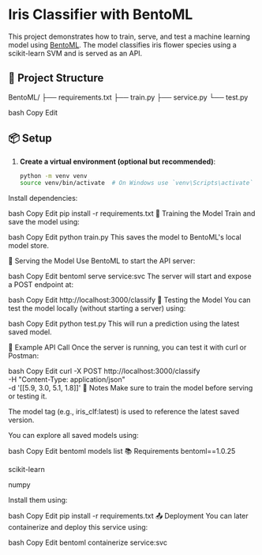 # Iris Classifier with BentoML

This project demonstrates how to train, serve, and test a machine learning model using [BentoML](https://bentoml.org/). The model classifies iris flower species using a scikit-learn SVM and is served as an API.

## 📁 Project Structure

BentoML/
├── requirements.txt
├── train.py
├── service.py
└── test.py

bash
Copy
Edit

## 📦 Setup

1. **Create a virtual environment (optional but recommended)**:
   ```bash
   python -m venv venv
   source venv/bin/activate  # On Windows use `venv\Scripts\activate`
Install dependencies:

bash
Copy
Edit
pip install -r requirements.txt
🧠 Training the Model
Train and save the model using:

bash
Copy
Edit
python train.py
This saves the model to BentoML's local model store.

🚀 Serving the Model
Use BentoML to start the API server:

bash
Copy
Edit
bentoml serve service:svc
The server will start and expose a POST endpoint at:

bash
Copy
Edit
http://localhost:3000/classify
🧪 Testing the Model
You can test the model locally (without starting a server) using:

bash
Copy
Edit
python test.py
This will run a prediction using the latest saved model.

📝 Example API Call
Once the server is running, you can test it with curl or Postman:

bash
Copy
Edit
curl -X POST http://localhost:3000/classify \
  -H "Content-Type: application/json" \
  -d '[[5.9, 3.0, 5.1, 1.8]]'
📌 Notes
Make sure to train the model before serving or testing it.

The model tag (e.g., iris_clf:latest) is used to reference the latest saved version.

You can explore all saved models using:

bash
Copy
Edit
bentoml models list
📚 Requirements
bentoml==1.0.25

scikit-learn

numpy

Install them using:

bash
Copy
Edit
pip install -r requirements.txt
📤 Deployment
You can later containerize and deploy this service using:

bash
Copy
Edit
bentoml containerize service:svc

